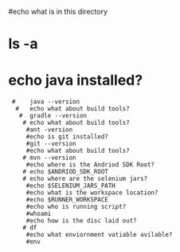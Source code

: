  #echo what is in this directory
  #       ls -a
   #      echo java installed?
     #    java --version
      #   echo what about build tools?
       #  gradle --version
        # echo what about build tools?
         #ant -version
         #echo is git installed?
         #git --version
         #echo what about build tools?
        # mvn --version
         #echo where is the Andriod SDK Root?
        # echo $ANDRIOD_SDK_ROOT
        # echo where are the selenium jars?
         #echo $SELENIUM_JARS_PATH
         #echo what is the workspace location?
         #echo $RUNNER_WORKSPACE
         #echo who is running script?
         #whoami
         #echo how is the disc laid out?
        # df
         #echo what enviornment vatiable avilable?
         #env
